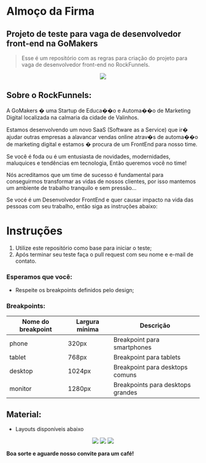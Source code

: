# Almoço da Firma
## Projeto de teste para vaga de desenvolvedor front-end na GoMakers

> Esse é um repositório com as regras para criação do projeto para vaga de desenvolvedor front-end no RockFunnels.

<p align="center">
<img src="https://gomakers.blob.core.windows.net:443/gomakers/screen-1.jpg">
</p>

## Sobre o RockFunnels:

A GoMakers � uma Startup de Educa��o e Automa��o de Marketing Digital localizada na calmaria da cidade de Valinhos.

Estamos desenvolvendo um novo SaaS (Software as a Service) que ir� ajudar outras empresas a alavancar vendas online atrav�s de automa��o de marketing digital e estamos � procura de um FrontEnd para nosso time.

Se você é foda ou é um entusiasta de novidades, modernidades, maluquices e tendências em tecnologia, Então queremos você no time!

Nós acreditamos que um time de sucesso é fundamental para conseguirmos transformar as vidas de nossos clientes, por isso mantemos um ambiente de trabalho tranquilo e sem pressão...

Se vocé é um Desenvolvedor FrontEnd e quer causar impacto na vida das pessoas com seu trabalho, então siga as instruções abaixo:

# Instruções
1. Utilize este repositório como base para iniciar o teste;
2. Após terminar seu teste faça o pull request com seu nome e e-mail de contato.

### Esperamos que você:

* Respeite os breakpoints definidos pelo design;

### Breakpoints:

| Nome do breakpoint | Largura mínima | Descrição                         |
|--------------------|----------------|-----------------------------------|
| phone              | 320px          | Breakpoint para smartphones       |
| tablet             | 768px          | Breakpoint para tablets           |
| desktop            | 1024px         | Breakpoint para desktops comuns   |
| monitor            | 1280px         | Breakpoints para desktops grandes |


## Material:

* Layouts disponíveis abaixo

<p align="center">
<img src="https://gomakers.blob.core.windows.net:443/gomakers/screen-1.jpg">
<img src="https://gomakers.blob.core.windows.net:443/gomakers/screen-2.jpg">
<img src="https://gomakers.blob.core.windows.net:443/gomakers/screen-3.jpg">
</p>

**Boa sorte e aguarde nosso convite para um café!**
